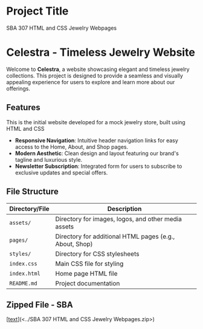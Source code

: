 # Project Title
SBA 307 HTML and CSS Jewelry Webpages

# Celestra - Timeless Jewelry Website

Welcome to **Celestra**, a website showcasing elegant and timeless jewelry collections. This project is designed to provide a seamless and visually appealing experience for users to explore and learn more about our offerings.

## Features
This is the initial website developed for a mock jewelry store, built using HTML and CSS

- **Responsive Navigation**: Intuitive header navigation links for easy access to the Home, About, and Shop pages.
- **Modern Aesthetic**: Clean design and layout featuring our brand's tagline and luxurious style.
- **Newsletter Subscription**: Integrated form for users to subscribe to exclusive updates and special offers.

## File Structure

| **Directory/File**               | **Description**                                 |
|----------------------------------|-------------------------------------------------|
| `assets/`                       | Directory for images, logos, and other media assets |
| `pages/`                         | Directory for additional HTML pages (e.g., About, Shop) |
| `styles/`                        | Directory for CSS stylesheets                   |
| `index.css`                      | Main CSS file for styling                       |
| `index.html`                     | Home page HTML file                              |
| `README.md`                      | Project documentation                            |


## Zipped File - SBA
[[text](https://)](<../SBA 307 HTML and CSS Jewelry Webpages.zip>)

